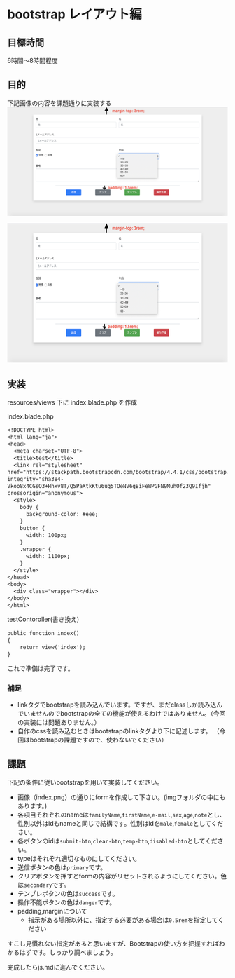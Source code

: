 # bootstrap レイアウト編

## 目標時間

6時間〜8時間程度

## 目的

下記画像の内容を課題通りに実装する
![index](img/index.png)

<img src="img/index.png" alt="index" width="640" height="318">

## 実装

resources/views 下に index.blade.php を作成

index.blade.php
```
<!DOCTYPE html>
<html lang="ja">
<head>
  <meta charset="UTF-8">
  <title>test</title>
  <link rel="stylesheet" href="https://stackpath.bootstrapcdn.com/bootstrap/4.4.1/css/bootstrap.min.css" integrity="sha384-Vkoo8x4CGsO3+Hhxv8T/Q5PaXtkKtu6ug5TOeNV6gBiFeWPGFN9MuhOf23Q9Ifjh" crossorigin="anonymous">
  <style>
    body {
      background-color: #eee;
    }
    button {
      width: 100px;
    }
    .wrapper {
      width: 1100px;
    }
  </style>
</head>
<body>
  <div class="wrapper"></div>
</body>
</html>
```
testContoroller(書き換え)
```
public function index()
{
    return view('index');
}
```

これで準備は完了です。

### 補足
- linkタグでbootstrapを読み込んでいます。ですが、まだclassしか読み込んでいませんのでbootstrapの全ての機能が使えるわけではありません。（今回の実装には問題ありません。）
- 自作のcssを読み込むときはbootstrapのlinkタグより下に記述します。
（今回はbootstrapの課題ですので、使わないでください）

## 課題

下記の条件に従いbootstrapを用いて実装してください。

- 画像（index.png）の通りにformを作成して下さい。(imgフォルダの中にもあります。)
- 各項目それぞれのnameは`familyName`,`firstName`,`e-mail`,`sex`,`age`,`note`とし、性別以外はidもnameと同じで結構です。性別はidを`male`,`female`としてください。
- 各ボタンのidは`submit-btn`,`clear-btn`,`temp-btn`,`disabled-btn`としてください。
- typeはそれぞれ適切なものにしてください。
- 送信ボタンの色は`primary`です。
- クリアボタンを押すとformの内容がリセットされるようにしてください。色は`secondary`です。
- テンプレボタンの色は`success`です。
- 操作不能ボタンの色は`danger`です。
- padding,marginについて
    - 指示がある場所以外に、指定する必要がある場合は`0.5rem`を指定してください

すこし見慣れない指定があると思いますが、Bootstrapの使い方を把握すればわかるはずです。しっかり調べましょう。

完成したらjs.mdに進んでください。